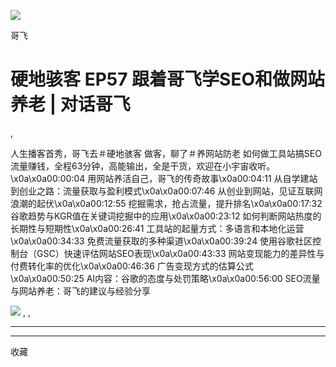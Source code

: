 ![](http://mmbiz.qpic.cn/mmbiz_png/LBrX00GQeicsQIcEZg1UMapobh9KDpNHpFI7CNXVq0Z4zQD6zVia7KGl8iacciaFNPCa3Cic1TKp4h7tYY9doIQ3eRg/300?wx_fmt=png)

哥飞

#  硬地骇客 EP57 跟着哥飞学SEO和做网站养老 | 对话哥飞 

,

人生播客首秀，哥飞去＃硬地骇客 做客，聊了＃养网站防老
如何做工具站搞SEO流量赚钱，全程63分钟，高能输出，全是干货，欢迎在小宇宙收听。\x0a\x0a00:00:04
用网站养活自己，哥飞的传奇故事\x0a00:04:11 从自学建站到创业之路：流量获取与盈利模式\x0a\x0a00:07:46
从创业到网站，见证互联网浪潮的起伏\x0a\x0a00:12:55 挖掘需求，抢占流量，提升排名\x0a\x0a00:17:32
谷歌趋势与KGR值在关键词挖掘中的应用\x0a\x0a00:23:12 如何判断网站热度的长期性与短期性\x0a\x0a00:26:41
工具站的起量方式：多语言和本地化运营\x0a\x0a00:34:33 免费流量获取的多种渠道\x0a\x0a00:39:24
使用谷歌社区控制台（GSC）快速评估网站SEO表现\x0a\x0a00:43:33 网站变现能力的差异性与付费转化率的优化\x0a\x0a00:46:36
广告变现方式的估算公式\x0a\x0a00:50:25 AI内容：谷歌的态度与处罚策略\x0a\x0a00:56:00
SEO流量与网站养老：哥飞的建议与经验分享

![](https://mmbiz.qpic.cn/sz_mmbiz_jpg/LBrX00GQeicsRV1fRU3z1meAZZHHra6IFWqvey1icjjLEg7JgMzxg2vIibVXy4MCEianLiaXj6burfubrC3IDtmXUHA/0?wx_fmt=jpeg)
,  ,





****



****



  收藏

